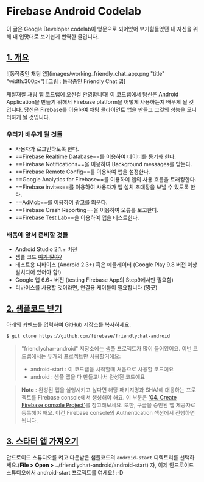 # Firebase Android Codelab
이 글은 Google Developer codelab이 영문으로 되어있어 보기힘들었던 내 자신을 위해 내 입맛대로 보기쉽게 번역한 글입니다.

## [1. 개요](https://codelabs.developers.google.com/codelabs/firebase-android/#0)
![동작중인 채팅 앱](images/working_friendly_chat_app.png "title" "width:300px")
[그림 : 동작중인 Friendly Chat 앱]

재잘재잘 채팅 앱 코드랩에 오신걸 환영합니다! 이 코드랩에서 당신은 Android Application을 만들기 위해서 Firebase platform을 어떻게 사용하는지 배우게 될 것 입니다. 당신은 Firebase를 이용하여 채팅 클라이언트 앱을 만들고 그것의 성능을 모니터하게 될 것입니다.

### 우리가 배우게 될 것들 
* 사용자가 로그인하도록 한다.
* ==Firebase Realtime Database==를 이용하여 데이터를 동기화 한다.
* ==Firebase Notifications==을 이용하여 Background messages를 받는다.
* ==Firebase Remote Config==를 이용하여 앱을 설정한다.
* ==Google Analytics for Firebase==를 이용하여 앱의 사용 흐름을 트래킹한다.
* ==Firebase invites==를 이용하여 사용자가 앱 설치 초대장을 보낼 수 있도록 한다.
* ==AdMob==를 이용하여 광고를 띄운다.
* ==Firebase Crash Reporting==을 이용하여 오류를 보고한다.
* ==Firebase Test Lab==을 이용하여 앱을 테스트한다.

### 배움에 앞서 준비할 것들
* Android Studio 2.1.+ 버전
* 샘플 코드 ~~[이거 말야?](https://firebase.google.com/docs/samples/?hl=ko)~~
* 테스트용 디바이스 (Android 2.3+) 혹은 에뮬레이터 (Google Play 9.8 버전 이상 설치되어 있어야 함!)
* Google 앱 6.6+ 버전 (testing Firebase App의 Step9에서만 필요함)
* 디바이스를 사용할 것이라면, 연결용 케이블이 필요합니다 (찡긋)

## [2. 샘플코드 받기](https://codelabs.developers.google.com/codelabs/firebase-android/#1)
아래의 커멘드를 입력하여 GitHub 저장소를 복사하세요.
```bash
$ git clone https://github.com/firebase/friendlychat-android
```
> "friendlychar-android" 저장소에는 샘플 프로젝트가 많이 들어있어요. 이번 코드랩에서는 두개의 프로젝트만 사용할거에요:
> - android-start : 이 코드랩을 시작할때 처음으로 사용할 코드에요
> - android : 샘플 앱을 다 만들고나서 완성된 코드에요

> **Note** : 완성된 앱을 실행시키고 싶다면 해당 패키지명과 SHA1에 대응하는 프로젝트를 Firebase console에서 생성해야 해요. 이 부분은 ['04. Create Firebase console Project'](https://codelabs.developers.google.com/codelabs/firebase-android/#3)를 참고해보세요.
> 또한, 구글을 승인된 앱 제공자로 등록해야 해요. 이건 Firebase console의 Authentication 섹션에서 진행하면 됩니다.

## [3. 스타터 앱 가져오기](https://codelabs.developers.google.com/codelabs/firebase-android/#2)
안드로이드 스튜디오를 켜고 다운받은 샘플코드의 `android-start` 디렉토리를 선택하세요.(**File > Open >** ../friendlychat-android/android-start)
자, 이제 안드로이드 스튜디오에서 android-start 프로젝트를 여세요! :-D
